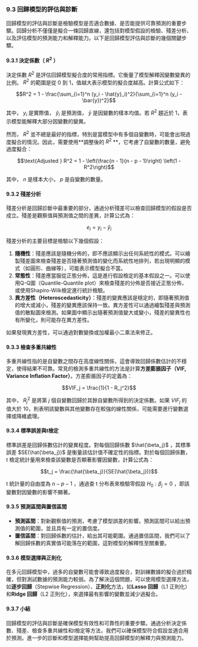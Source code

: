 ### 9.3 回歸模型的評估與診斷

回歸模型的評估與診斷是檢驗模型是否適合數據、是否能提供可靠預測的重要步驟。回歸分析不僅僅是擬合一條回歸直線，還包括對模型假設的檢驗、殘差分析、以及評估模型的預測能力和解釋能力。以下是回歸模型評估與診斷的幾個關鍵步驟。

#### 9.3.1 決定係數（ $`R^2`$ ）

決定係數  $`R^2`$  是評估回歸模型擬合度的常用指標。它衡量了模型解釋因變數變異的比例。 $`R^2`$  的範圍是從 0 到 1，值越大表示模型的擬合度越高。計算公式如下：

```math
R^2 = 1 - \frac{\sum_{i=1}^n (y_i - \hat{y}_i)^2}{\sum_{i=1}^n (y_i - \bar{y})^2}
```

其中， $`y_i`$  是實際值， $`\hat{y}_i`$  是預測值， $`\bar{y}`$  是因變數的樣本均值。若  $`R^2`$  趨近於 1，表示模型能解釋大部分因變數的變異。

然而， $`R^2`$  並不總是最好的指標，特別是當模型中有多個自變數時，可能會出現過度擬合的情況。因此，需要使用**調整後的  $`R^2`$ **，它考慮了自變數的數量，避免過度擬合：

```math
\text{Adjusted } R^2 = 1 - \left(\frac{n - 1}{n - p - 1}\right) \left(1 - R^2\right)
```

其中， $`n`$  是樣本大小， $`p`$  是自變數的數量。

#### 9.3.2 殘差分析

殘差分析是回歸診斷中最重要的部分，通過分析殘差可以檢查回歸模型的假設是否成立。殘差是觀察值與預測值之間的差異，計算公式為：

```math
e_i = y_i - \hat{y}_i
```

殘差分析的主要目標是檢驗以下幾個假設：
1. **隨機性**：殘差應該是隨機分佈的，即不應該顯示出任何系統性的模式。可以繪製殘差圖來檢查殘差是否隨著預測值的變化而系統性地排列，若出現明顯的模式（如圓形、曲線等），可能表示模型擬合不當。
2. **常態性**：殘差應當服從正態分佈，這是進行假設檢定的基本假設之一。可以使用Q-Q圖（Quantile-Quantile plot）來檢查殘差的分佈是否接近正態分佈，或使用Shapiro-Wilk檢定進行統計檢驗。
3. **異方差性（Heteroscedasticity）**：殘差的變異應該是穩定的，即隨著預測值的增大或減小，殘差的變異應該保持一致。異方差性可以通過繪製殘差與預測值的散點圖來檢測。如果圖中顯示出隨著預測值變大或變小，殘差的變異性也有所變化，則可能存在異方差性。

如果發現異方差性，可以通過對數變換或加權最小二乘法來修正。

#### 9.3.3 檢查多重共線性

多重共線性指的是自變數之間存在高度線性關係，這會導致回歸係數估計的不穩定，使得結果不可靠。常見的檢測多重共線性的方法是計算**方差膨脹因子（VIF, Variance Inflation Factor）**。方差膨脹因子的定義為：

```math
VIF_j = \frac{1}{1 - R_j^2}
```

其中， $`R_j^2`$  是將第  $`j`$  個自變數回歸於其餘自變數所得到的決定係數。如果  $`VIF_j`$  的值大於 10，則表明該變數與其他變數存在較強的線性關係，可能需要進行變數選擇或降維處理。

#### 9.3.4 標準誤差與t檢定

標準誤差是回歸係數估計的變異程度。對每個回歸係數  $`\hat{\beta_j}`$ ，其標準誤差  $`SE(\hat{\beta_j})`$  是衡量該估計值不確定性的指標。對於每個回歸係數，t 檢定統計量用來檢查該變數是否顯著影響因變數，計算公式為：

```math
t_j = \frac{\hat{\beta_j}}{SE(\hat{\beta_j})}
```

t 統計量的自由度為  $`n - p - 1`$ ，通過查 t 分布表來檢驗零假設  $`H_0: \beta_j = 0`$ ，即該變數對因變數的影響不顯著。

#### 9.3.5 預測區間與置信區間

- **預測區間**：對新觀察值的預測，考慮了模型誤差的影響。預測區間可以給出預測值的範圍，並且具有一定的置信度。
- **置信區間**：對回歸係數的估計，給出其可能範圍。通過置信區間，我們可以了解回歸係數的真實值可能落在的範圍，這對模型的解釋性至關重要。

#### 9.3.6 模型選擇與正則化

在多元回歸模型中，過多的自變數可能會導致過度擬合，對訓練數據的擬合過於精確，但對測試數據的預測能力較弱。為了解決這個問題，可以使用模型選擇方法，如**逐步回歸**（Stepwise Regression）、**正則化**方法，如**Lasso 回歸**（L1 正則化）和**Ridge 回歸**（L2 正則化），來選擇最有影響的變數並減少過擬合。

#### 9.3.7 小結

回歸模型的評估與診斷是確保模型有效性和可靠性的重要步驟。通過分析決定係數、殘差、檢查多重共線性和t檢定等方法，我們可以確保模型符合假設並適合用於預測。進一步的診斷和模型選擇能夠幫助提高回歸模型的解釋力與預測能力。